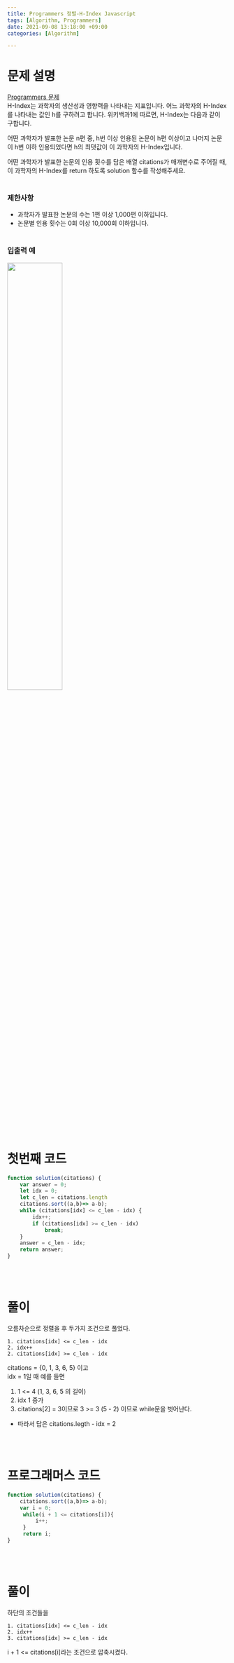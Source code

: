 ```yaml
---
title: Programmers 정렬-H-Index Javascript
tags: [Algorithm, Programmers]
date: 2021-09-08 13:18:00 +09:00
categories: [Algorithm]

---
```


# 문제 설명
[Programmers 문제](https://programmers.co.kr/learn/courses/30/lessons/42747)  
H-Index는 과학자의 생산성과 영향력을 나타내는 지표입니다. 어느 과학자의 H-Index를 나타내는 값인 h를 구하려고 합니다. 위키백과1에 따르면, H-Index는 다음과 같이 구합니다.

어떤 과학자가 발표한 논문 n편 중, h번 이상 인용된 논문이 h편 이상이고 나머지 논문이 h번 이하 인용되었다면 h의 최댓값이 이 과학자의 H-Index입니다.

어떤 과학자가 발표한 논문의 인용 횟수를 담은 배열 citations가 매개변수로 주어질 때, 이 과학자의 H-Index를 return 하도록 solution 함수를 작성해주세요.
<br><br>
### 제한사항
- 과학자가 발표한 논문의 수는 1편 이상 1,000편 이하입니다.  
- 논문별 인용 횟수는 0회 이상 10,000회 이하입니다.
<br><br>
### 입출력 예
<img src="https://user-images.githubusercontent.com/34102064/132449164-22e11897-e6c2-4885-a8c8-c5184b33b6d1.png" width="50%" height="50%">  
<br><br><br>

# 첫번째 코드
```js
function solution(citations) {
    var answer = 0;
	let idx = 0;
    let c_len = citations.length
    citations.sort((a,b)=> a-b);
    while (citations[idx] <= c_len - idx) {
        idx++;
        if (citations[idx] >= c_len - idx)
            break;
    }
    answer = c_len - idx;
    return answer;
}
```  
<br><br>
# 풀이
오름차순으로 정렬을 후 두가지 조건으로 풀었다.
```
1. citations[idx] <= c_len - idx
2. idx++
2. citations[idx] >= c_len - idx
```
citations = {0, 1, 3, 6, 5} 이고  
idx = 1일 때  예를 들면
1. 1 <= 4  (1, 3, 6, 5 의 길이)  
2. idx 1 증가
3. citations[2] = 3이므로 3 >= 3 (5 - 2) 이므로 while문을 벗어난다.  
-  따라서 답은 citations.legth - idx = 2

<br><br>  
# 프로그래머스 코드
```js
function solution(citations) {
    citations.sort((a,b)=> a-b);
    var i = 0;
     while(i + 1 <= citations[i]){
         i++;
     }
     return i;
}
```  
<br><br>
# 풀이
하단의 조건들을 
```
1. citations[idx] <= c_len - idx
2. idx++
3. citations[idx] >= c_len - idx  
```
i + 1 <= citations[i]라는 조건으로 압축시켰다.
